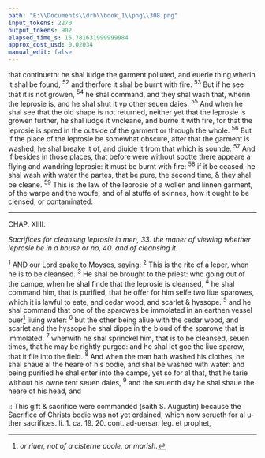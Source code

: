 ```yaml
---
path: "E:\\Documents\\drb\\book_1\\png\\308.png"
input_tokens: 2270
output_tokens: 902
elapsed_time_s: 15.781631999999984
approx_cost_usd: 0.02034
manual_edit: false
---
```

that continueth: he shal iudge the garment polluted, and euerie thing wherin it shal be found, <sup>52</sup> and therfore it shal be burnt with fire. <sup>53</sup> But if he see that it is not growen, <sup>54</sup> he shal command, and they shal wash that, wherin the leprosie is, and he shal shut it vp other seuen daies. <sup>55</sup> And when he shal see that the old shape is not returned, neither yet that the leprosie is growen further, he shal iudge it vncleane, and burne it with fire, for that the leprosie is spred in the outside of the garment or through the whole. <sup>56</sup> But if the place of the leprosie be somewhat obscure, after that the garment is washed, he shal breake it of, and diuide it from that which is sounde. <sup>57</sup> And if besides in those places, that before were without spotte there appeare a flying and wandring leprosie: it must be burnt with fire: <sup>58</sup> if it be ceased, he shal wash with water the partes, that be pure, the second time, & they shal be cleane. <sup>59</sup> This is the law of the leprosie of a wollen and linnen garment, of the warpe and the woufe, and of al stuffe of skinnes, how it ought to be clensed, or contaminated.

<hr>

CHAP. XIIII.

*Sacrifices for cleansing leprosie in men, 33. the maner of viewing whether leprosie be in a house or no, 40. and of cleansing it.*

<sup>1</sup> AND our Lord spake to Moyses, saying: <sup>2</sup> This is the rite of a leper, when he is to be cleansed. <sup>3</sup> He shal be brought to the priest: who going out of the campe, when he shal finde that the leprosie is cleansed, <sup>4</sup> he shal command him, that is purified, that he offer for him selfe two liue sparowes, which it is lawful to eate, and cedar wood, and scarlet & hyssope. <sup>5</sup> and he shal command that one of the sparowes be immolated in an earthen vessel ouer[^1] liuing water: <sup>6</sup> but the other being aliue with the cedar wood, and scarlet and the hyssope he shal dippe in the bloud of the sparowe that is immolated, <sup>7</sup> wherwith he shal sprinckel him, that is to be cleansed, seuen times, that he may be rightly purged: and he shal let goe the liue sparow, that it flie into the field. <sup>8</sup> And when the man hath washed his clothes, he shal shaue al the heare of his bodie, and shal be washed with water: and being purified he shal enter into the campe, yet so for al that, that he tarie without his owne tent seuen daies, <sup>9</sup> and the seuenth day he shal shaue the heare of his head, and

[^1]: *or riuer, not of a cisterne poole, or marish.*

<aside>:: This gift & sacrifice were commanded (saith S. Augustin) because the Sacrifice of Christs bodie was not yet ordained, which now serueth for al u-ther sacrifices. li. 1. ca. 19. 20. cont. ad-uersar. leg. et prophet,</aside>